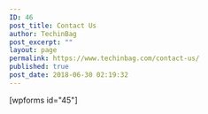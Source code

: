 ```yaml
---
ID: 46
post_title: Contact Us
author: TechinBag
post_excerpt: ""
layout: page
permalink: https://www.techinbag.com/contact-us/
published: true
post_date: 2018-06-30 02:19:32
---
```

[wpforms id="45"]